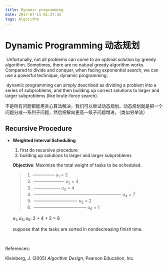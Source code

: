```yaml
---
title: Dynamic programming
date: 2017-07-11 01:37:32
tags: Algorithm
---
```


# Dynamic Programming 动态规划

​        Unfortunally, not all problems can come to an optimal solution by greedy algorithm. Sometimes, there are no natural greedy algorithm works. Compared to divide and conquer, when facing exponential search, we can use a powerful technique, dynamic programming.

​        dynamic programming can simply described as dividing a problem into a series of subproblems, and then building up correct solutions to larger and larger subproblems (like brute-force search).

​	不是所有问题都能用贪心算法解决，我们可以尝试动态规划。动态规划就是把一个问题分成一系列子问题，然后把解向更高一级子问题增进。（类似穷举法）

## Recursive Procedure

- **Weighted Interval Scheduling**

  1. first do recursive procedure
  2. building up solutions to larger and larger subproblems

  **Objective**: Maximize the total weight of tasks to be scheduled.

  > 1. ————— $u_1$ = 2
  > 2. ​     ——————— $u_2$ = 4
  > 3. ​                        —————— $u_3$ = 4
  > 4. ​         ———————————————————— $u_4$ = 7
  > 5. ​                                                                   —————————— $u_5$ = 2
  > 6. ​                                                                         ———————————— $u_6$ = 1

  $u_1, u_3,u_5$: 2 + 4 + 2 = 8

  suppose that the tasks are sorted in nondecreasing finish time.

  ​



References:

Kleinberg, J. (2005) *Algorithm Design,* Pearson Education, Inc.